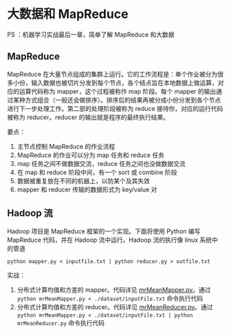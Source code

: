 # 大数据和 MapReduce

PS ：机器学习实战最后一章，简单了解 MapReduce 和大数据

## MapReduce

MapReduce 在大量节点组成的集群上运行。它的工作流程是：单个作业被分为很多小份，输入数据也被切片分发到每个节点，各个结点旨在本地数据上做运算，对应的运算代码称为 mapper，这个过程被称作 map 阶段。每个 mapper 的输出通过某种方式组合（一般还会做排序）。排序后的结果再被分成小份分发到各个节点进行下一步处理工作。第二部的处理阶段被称为 reduce 接待你，对应的运行代码被称为 reducer。reducer 的输出就是程序的最终执行结果。

要点：
1. 主节点控制 MapReduce 的作业流程
2. MapReduce 的作业可以分为 map 任务和 reduce 任务
3. map 任务之间不做数据交流，reduce 任务之间也没做数据交流
4. 在 map 和 reduce 阶段中间，有一个 sort 或 combine 阶段
5. 数据被重复放在不同的机器上，以防某个及其失效
6. mapper 和 reducer 传输的数据形式为 key/value 对

## Hadoop 流

Hadoop 项目是 MapReduce 框架的一个实现。下面将使用 Python 编写 MapReduce 代码，并在 Hadoop 流中运行。Hadoop 流的执行像 linux 系统中的管道

`python mapper.py < inputfile.txt | python reducer.py > outfile.txt`

实战：
1. 分布式计算均值和方差的 mapper。代码详见 [mrMeanMapper.py](./mrMeanMapper.py)。通过 `python mrMeanMapper.py < ./dataset/inputFile.txt` 命令执行代码
2. 分布式计算均值和方差的 reducer。代码详见 [mrMeanReducer.py](./mrMeanReducer.py)。通过 `python mrMeanMapper.py < ./dataset/inputFile.txt | python mrMeanReducer.py` 命令执行代码